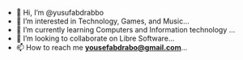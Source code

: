 - 👋 Hi, I’m @yusufabdrabbo
- 👀 I’m interested in Technology, Games, and Music...
- 🌱 I’m currently learning Computers and Information technology ...
- 💞️ I’m looking to collaborate on Libre Software...
- 📫 How to reach me **yousefabdrabo@gmail.com**...

<!---
yusufabdrabbo/yusufabdrabbo is a ✨ special ✨ repository because its `README.md` (this file) appears on your GitHub profile.
You can click the Preview link to take a look at your changes.
--->
